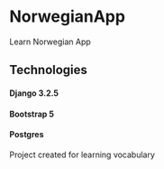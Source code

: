 # NorwegianApp
Learn Norwegian App


## Technologies
#### Django 3.2.5
#### Bootstrap 5
#### Postgres

Project created for learning vocabulary
